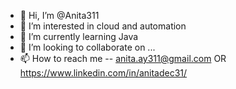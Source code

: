 - 👋 Hi, I’m @Anita311
- 👀 I’m interested in cloud and automation
- 🌱 I’m currently learning Java
- 💞️ I’m looking to collaborate on ...
- 📫 How to reach me -- anita.ay311@gmail.com OR https://www.linkedin.com/in/anitadec31/

<!---
Anita311/Anita311 is a ✨ special ✨ repository because its `README.md` (this file) appears on your GitHub profile.
You can click the Preview link to take a look at your changes.
--->
